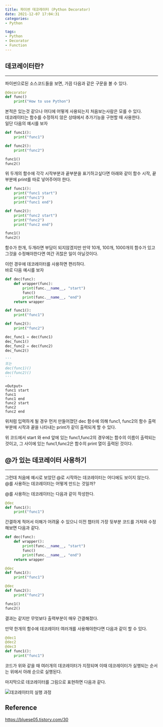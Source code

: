 ```yaml
---
title: 파이썬 데코레이터 (Python Decorator)  
date: 2021-12-07 17:04:31  
categories: 
- Python  

tags:  
- Python
- Decorator
- Function
---
```


## 데코레이터란?
___
파이썬으로된 소스코드들을 보면, 가끔 다음과 같은 구문을 볼 수 있다.  
```python
@decorator
def func()
    print("How to use Python")
```
본적은 있는것 같으나 어디에 어떻게 사용되는지 처음보는사람은 모를 수 있다.  
데코레이터는 함수를 수정하지 않은 상태에서 추가기능을 구현할 때 사용한다.  
일단 다음의 예시를 보자

```python
def func1():
    print("func1")

def func2():
    print("func2")

func1()
func2()
```
위 두개의 함수에 각각 시작부분과 끝부분을 표기하고싶다면 아래와 같이 함수 시작, 끝부분에 print를 따로 넣어주어야 한다.
```python
def func1():
    print("func1 start")
    print("func1")
    print("func1 end")

def func2():
    print("func2 start")
    print("func2")
    print("func2 end")

func1()
func2()
```
함수가 한개, 두개라면 부담이 되지않겠지만 만약 10개, 100개, 1000개의 함수가 있고 그것을 수정해야한다면 여간 귀찮은 일이 아닐것이다.  

이런 경우에 데코레이터를 사용하면 편리하다.  
바로 다음 예시를 보자
```python
def dec(func):
    def wrapper(func):
        print(func.__name__, "start")
        func()
        print(func.__name__, "end")
    return wrapper

def func1():
    print("func1")

def func2():
    print("func2")

dec_func1 = dec(func1)
dec_func1()
dec_func2 = dec(func2)
dec_func2()

'''
또는
dec(func1)()
dec(func2)()
'''
```
```
<Output>
func1 start
func1
func1 end
func2 start
func2
func2 end
```
위처럼 입력하게 될 경우 먼저 만들어졌던 dec 함수에 의해 func1, func2의 함수 출력부분에 시작과 끝을 나타내는 print가 같이 출력되게 할 수 있다.

위 코드에서 start 와 end 앞에 있는 func1,func2의 경우에는 함수의 이름이 출력되는것이고, 그 사이에 있는 func1,func2은 함수의 print 열이 출력된 것이다.


## @가 있는 데코레이터 사용하기
___
그런데 처음에 예시로 보았던 @로 시작하는 데코레이터는 어디에도 보이지 않는다.  
@를 사용하는 데코레이터는 어떻게 만드는 것일까?

@를 사용하는 데코레이터는 다음과 같이 작성한다.
```python
@dec
def func1():
    print("func1")
```
간결하게 적어서 이해가 어려울 수 있으니 이전 챕터의 가장 뒷부분 코드를 가져와 수정해보면 다음과 같다.
```python
def dec(func):
    def wrapper():
        print(func.__name__, "start")
        func()
        print(func.__name__, "end")
    return wrapper

@dec
def func1():
    print("func1")

@dec
def func2():
    print("func2")

func1()
func2()
```
결과는 같지만 무엇보다 출력부분이 매우 간결해졌다.  

만약 한개의 함수에 데코레이터 여러개를 사용해야한다면 다음과 같이 할 수 있다.
```python
@dec1
@dec2
@dec3
def func1():
    print("func1")
```
코드가 위와 같을 때 여러개의 데코레이터가 지정되며 이때 데코레이터가 실행되는 순서는 위에서 아래 순으로 실행된다.

마지막으로 데코레이터를 그림으로 표현하면 다음과 같다.

![데코레이터의 실행 과정](/images/Python_Decorator/python_decorator.png)

## Reference
https://bluese05.tistory.com/30